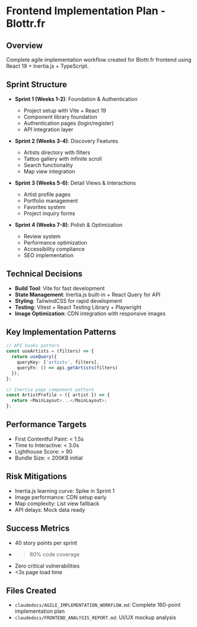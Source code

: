 # Frontend Implementation Plan - Blottr.fr

## Overview

Complete agile implementation workflow created for Blottr.fr frontend using React 19 + Inertia.js + TypeScript.

## Sprint Structure

- **Sprint 1 (Weeks 1-2)**: Foundation & Authentication
  - Project setup with Vite + React 19
  - Component library foundation
  - Authentication pages (login/register)
  - API integration layer
- **Sprint 2 (Weeks 3-4)**: Discovery Features
  - Artists directory with filters
  - Tattoo gallery with infinite scroll
  - Search functionality
  - Map view integration

- **Sprint 3 (Weeks 5-6)**: Detail Views & Interactions
  - Artist profile pages
  - Portfolio management
  - Favorites system
  - Project inquiry forms
- **Sprint 4 (Weeks 7-8)**: Polish & Optimization
  - Review system
  - Performance optimization
  - Accessibility compliance
  - SEO implementation

## Technical Decisions

- **Build Tool**: Vite for fast development
- **State Management**: Inertia.js built-in + React Query for API
- **Styling**: TailwindCSS for rapid development
- **Testing**: Vitest + React Testing Library + Playwright
- **Image Optimization**: CDN integration with responsive images

## Key Implementation Patterns

```typescript
// API hooks pattern
const useArtists = (filters) => {
  return useQuery({
    queryKey: ['artists', filters],
    queryFn: () => api.getArtists(filters)
  });
};

// Inertia page component pattern
const ArtistProfile = ({ artist }) => {
  return <MainLayout>...</MainLayout>;
};
```

## Performance Targets

- First Contentful Paint: < 1.5s
- Time to Interactive: < 3.0s
- Lighthouse Score: > 90
- Bundle Size: < 200KB initial

## Risk Mitigations

- Inertia.js learning curve: Spike in Sprint 1
- Image performance: CDN setup early
- Map complexity: List view fallback
- API delays: Mock data ready

## Success Metrics

- 40 story points per sprint
- > 80% code coverage
- Zero critical vulnerabilities
- <3s page load time

## Files Created

- `claudedocs/AGILE_IMPLEMENTATION_WORKFLOW.md`: Complete 160-point implementation plan
- `claudedocs/FRONTEND_ANALYSIS_REPORT.md`: UI/UX mockup analysis
